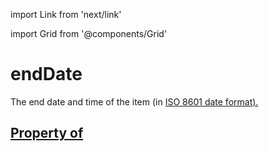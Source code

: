 import Link from 'next/link'
  
import Grid from '@components/Grid'

# endDate

The end date and time of the item (in <a href="http://en.wikipedia.org/wiki/ISO_8601">ISO 8601 date format</Link>).

## Property of



